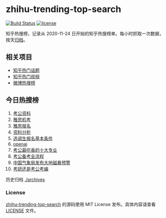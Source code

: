 # zhihu-trending-top-search

[![Build Status](https://github.com/justjavac/zhihu-trending-top-search/workflows/ci/badge.svg?branch=main)](https://github.com/justjavac/zhihu-trending-top-search/actions)
[![license](https://img.shields.io/github/license/justjavac/zhihu-trending-top-search)](https://github.com/justjavac/zhihu-trending-top-search/blob/main/LICENSE)

知乎热搜榜，记录从 2020-11-24
日开始的知乎热搜榜单。每小时抓取一次数据，按天[归档](./archives)。

## 相关项目

- [知乎热门话题](https://github.com/justjavac/zhihu-trending-hot-questions)
- [知乎热门视频](https://github.com/justjavac/zhihu-trending-hot-video)
- [微博热搜榜](https://github.com/justjavac/weibo-trending-hot-search)

## 今日热搜榜

<!-- BEGIN -->
<!-- 最后更新时间 Tue Mar 26 2024 01:11:37 GMT+0800 (China Standard Time) -->

1. [考公资料](https://www.zhihu.com/search?q=考公资料)
1. [雅思机考](https://www.zhihu.com/search?q=雅思机考)
1. [雅思报名](https://www.zhihu.com/search?q=雅思报名)
1. [资料分析](https://www.zhihu.com/search?q=资料分析)
1. [选调生报名基本条件](https://www.zhihu.com/search?q=选调生报名基本条件)
1. [openai](https://www.zhihu.com/search?q=openai)
1. [考公最吃香的十大专业](https://www.zhihu.com/search?q=考公最吃香的十大专业)
1. [考公备考全流程](https://www.zhihu.com/search?q=考公备考全流程)
1. [中国气象局发布大地磁暴预警](https://www.zhihu.com/search?q=中国气象局发布大地磁暴预警)
1. [考研还是考公考编](https://www.zhihu.com/search?q=考研还是考公考编)

<!-- END -->

历史归档 [./archives](./archives)

### License

[zhihu-trending-top-search](https://github.com/justjavac/zhihu-trending-top-search)
的源码使用 MIT License 发布。具体内容请查看 [LICENSE](./LICENSE) 文件。

